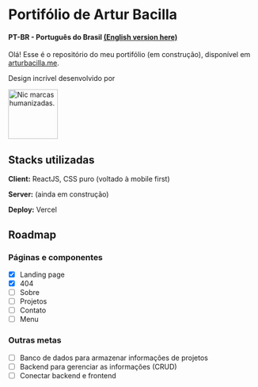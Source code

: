 # Portifólio de Artur Bacilla
#### 
#### PT-BR - Português do Brasil [(English version here)](https://github.com/arturbacilla/portfolio/tree/portfolio-react/README_en.md)
 
Olá! Esse é o repositório do meu portifólio (em construção), disponível em [arturbacilla.me](https://arturbacilla.me).

Design incrível desenvolvido por

[<picture>
  <source media="(prefers-color-scheme: light)" srcset="https://nicoleferreira.com.br/wp-content/uploads/2021/04/Ativo-46.png" width="100">
  <img alt="Nic marcas humanizadas." src="https://nicoleferreira.com.br/wp-content/uploads/2020/08/nic-logo-menu.png" width="100">
</picture>](https://nicoleferreira.com.br/)

## Stacks utilizadas

**Client:** ReactJS, CSS puro (voltado à mobile first)

**Server:** (ainda em construção)

**Deploy:** Vercel


## Roadmap

 ### Páginas e componentes
 - [x] Landing page
 - [x] 404
 - [ ] Sobre
 - [ ] Projetos
 - [ ] Contato 
 - [ ] Menu
 ### Outras metas
- [ ] Banco de dados para armazenar informações de projetos
- [ ] Backend para gerenciar as informações (CRUD)
- [ ] Conectar backend e frontend

